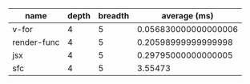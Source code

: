 | name        | depth | breadth | average (ms)         |
| ----------- | ----- | ------- | -------------------- |
| v-for       | 4     | 5       | 0.056830000000000006 |
| render-func | 4     | 5       | 0.20598999999999998  |
| jsx         | 4     | 5       | 0.29795000000000005  |
| sfc         | 4     | 5       | 3.55473              |